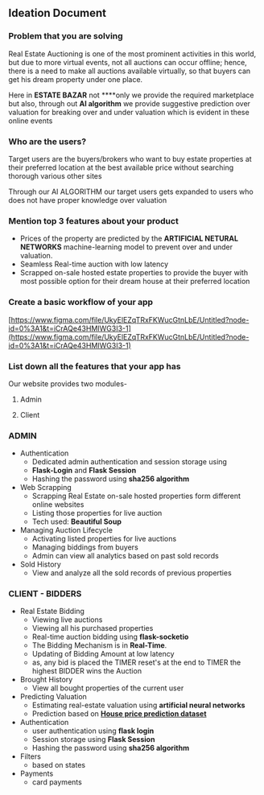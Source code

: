 ## Ideation Document 

### Problem that you are solving

Real Estate Auctioning is one of the most prominent activities in this world, but due to more virtual events, not all auctions can occur offline; hence, there is a need to make all auctions available virtually, so that buyers can get his dream property under one place.

Here in **ESTATE BAZAR** not ****only we provide the required marketplace but also, through out **AI algorithm** we provide suggestive prediction over valuation for breaking over and under valuation which is evident in these online events  

### Who are the users?

Target users are the buyers/brokers who want to buy estate properties at their preferred location at the best available price without searching thorough various other sites  

Through our AI ALGORITHM our target users gets expanded to users who does not have proper knowledge over valuation

### Mention top 3 features about your product

- Prices of the property are predicted by the **ARTIFICIAL NETURAL NETWORKS** machine-learning model to prevent over and under valuation.
- Seamless Real-time auction with low latency
- Scrapped on-sale hosted estate properties to provide the buyer with most possible option for their dream house at their preferred location

### Create a basic workflow of your app

[https://www.figma.com/file/UkyElEZqTRxFKWucGtnLbE/Untitled?node-id=0%3A1&t=iCrAQe43HMIWG3I3-1](https://www.figma.com/file/UkyElEZqTRxFKWucGtnLbE/Untitled?node-id=0%3A1&t=iCrAQe43HMIWG3I3-1)

### List down all the features that your app has

Our website provides two modules-

 1. Admin

1. Client

### ADMIN

- Authentication
    - Dedicated admin authentication and session storage using
    - **Flask-Login** and **Flask Session**
    - Hashing the password using **sha256 algorithm**
- Web Scrapping
    - Scrapping Real Estate on-sale hosted properties form different online websites
    - Listing those properties for live auction
    - Tech used: **Beautiful Soup**
- Managing Auction Lifecycle
    - Activating listed properties for live auctions
    - Managing biddings from buyers
    - Admin can view all analytics based on past sold records
- Sold History
    - View and analyze all the sold records of previous properties

### CLIENT - BIDDERS

- Real Estate Bidding
    - Viewing live auctions
    - Viewing all his purchased properties
    - Real-time auction bidding using **flask-socketio**
    - The Bidding Mechanism is in **Real-Time**.
    - Updating of Bidding Amount at low latency
    - as, any bid is placed the TIMER reset's at the end to TIMER the highest BIDDER wins the Auction
- Brought History
    - View all bought properties of the current user
- Predicting Valuation
    - Estimating real-estate valuation using **artificial neural networks**
    - Prediction based on ****[House price prediction dataset](https://www.kaggle.com/datasets/shree1992/housedata?resource=download)****
- Authentication
    - user authentication using **flask login**
    - Session storage using **Flask Session**
    - Hashing the password using **sha256 algorithm**
- Filters
    - based on states
- Payments
    - card payments